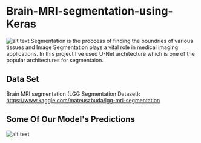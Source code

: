 # Brain-MRI-segmentation-using-Keras
![alt text](http://uupload.ir/files/c0aj_seg.png)
Segmentation is the proccess of finding the boundries of various tissues and Image Segmentation plays a vital role in medical imaging applications.
In this project I've used U-Net architecture which is one of the popular architectures for segmentaion.
## Data Set
Brain MRI segmentation (LGG Segmentation Dataset): https://www.kaggle.com/mateuszbuda/lgg-mri-segmentation
## Some Of Our Model's Predictions
![alt text](http://uupload.ir/files/bmww_p_final.png)
